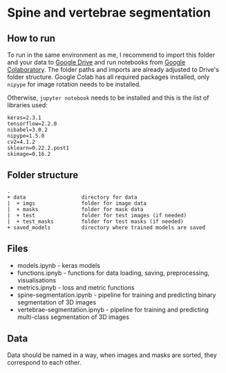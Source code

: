 # Spine and vertebrae segmentation

## How to run

To run in the same environment as me, I recommend to import this folder and your data to 
[Google Drive](https://drive.google.com/)
and run notebooks from [Google Colaboratory](https://colab.research.google.com). The folder paths and imports are already
adjusted to Drive's folder structure. Google Colab has all required packages installed, only `nipype` for image
rotation needs to be installed.

Otherwise, `jupyter notebook` needs to be installed and this is the list of libraries used:

```
keras=2.3.1
tensorflow=2.2.0
nibabel=3.0.2
nipype=1.5.0
cv2=4.1.2
sklearn=0.22.2.post1
skimage=0.16.2
```

## Folder structure

```
.
+ data                  directory for data
|  + imgs               folder for image data
|  + masks              folder for mask data
|  + test               folder for test images (if needed)
|  + test_masks         folder for test masks (if needed)
+ saved_models          directory where trained models are saved
```

## Files
* models.ipynb - keras models
* functions.ipnyb - functions for data loading, saving, preprocessing, visualisations
* metrics.ipnyb - loss and metric functions
* spine-segmentation.ipynb - pipeline for training and predicting binary segmentation of 3D images 
* vertebrae-segmentation.ipnyb - pipeline for training and predicting multi-class segmentation of 3D images

## Data
Data should be named in a way, when images and masks are sorted, they correspond to each other.
